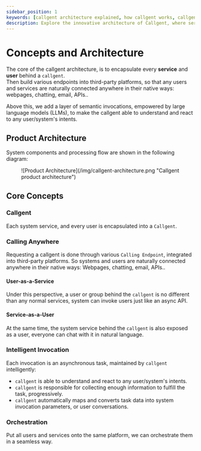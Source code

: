 ```yaml
---
sidebar_position: 1
keywords: [callgent architecture explained, how callgent works, callgent system components, how to connect services using callgent, semantic invocation in callgent, diagram of callgent product architecture, how callgent integrates into APIs, understanding callgent’s system flow,Integration Platform as a Service, iPaaS]
description: Explore the innovative architecture of Callgent, where services and users are encapsulated behind callgents to seamlessly connect through web, chat, email, and APIs. Learn how semantic invocations enhance interactions.
---
```


# Concepts and Architecture

The core of the callgent architecture, is to encapsulate every **service** and **user** behind a `callgent`.  
Then build various endpoints into third-party platforms, so that any users and services are naturally connected anywhere in their native ways: webpages, chatting, email, APIs..  

Above this, we add a layer of semantic invocations, empowered by large language models (LLMs), to make the callgent able to understand and react to any user/system's intents.

## Product Architecture

System components and processing flow are shown in the following diagram:

<figure>
![Product Architecture](/img/callgent-architecture.png "Callgent product architecture")
</figure>

## Core Concepts

### Callgent

Each system service, and every user is encapsulated into a `Callgent`. 

### Calling Anywhere

Requesting a callgent is done through various `Calling Endpoint`, integrated into third-party platforms. So systems and users are naturally connected anywhere in their native ways: Webpages, chatting, email, APIs..

#### User-as-a-Service

Under this perspective, a user or group behind the `callgent` is no different than any normal services, system can invoke users just like an async API.

#### Service-as-a-User

At the same time, the system service behind the `callgent` is also exposed as a user, everyone can chat with it in natural language.  

### Intelligent Invocation

Each invocation is an asynchronous task, maintained by `callgent` intelligently:

- `callgent` is able to understand and react to any user/system's intents.
- `callgent` is responsible for collecting enough information to fulfill the task, progressively.
- `callgent` automatically maps and converts task data into system invocation parameters, or user conversations.

### Orchestration

Put all users and services onto the same platform, we can orchestrate them in a seamless way.
